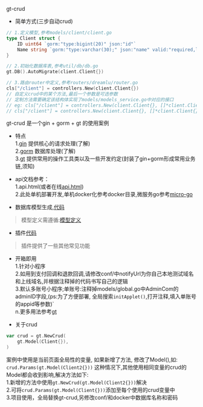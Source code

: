 gt-crud 

- 简单方式(三步自动crud)  
```go
// 1.定义模型,参考models/client/client.go
type Client struct {
	ID uint64 `gorm:"type:bigint(20)" json:"id"`
	Name string `gorm:"type:varchar(30);" json:"name" valid:"required,len=2-20"` // 昵称
}

// 2.初始化数据库表,参考util/db/db.go
gt.DB().AutoMigrate(client.Client{})

// 3.路由router中定义,参考routers/dreamlu/router.go
cls["/client"] = controllers.New(client.Client{})
// 自定义crud中的某个方法,最后一个参数是可选参数
// 定制方法需要确定该结构体实现了models/models_service.go中对应的接口
// eg: cls["/client"] = controllers.New(client.Client{}, []*client.Client{}, models.Update(&client.Client{}), models.Search(&client.Client{})需要实现Update和Search接口方法 
// cls["/client"] = controllers.New(client.Client{}, []*client.Client{}, models.Update(&client.Client{}))
```

gt-crud 是一个gin + gorm + gt 的使用案例  
- 特点  
1.[gin](https://github.com/gin-gonic/gin) 提供核心的请求处理(了解)  
2.[gorm](https://github.com/jinzhu/gorm) 数据库处理(了解)  
3.[gt](https://github.com/dreamlu/gt) 提供常用的操作工具类以及一些开发约定(封装了gin+gorm形成常用业务链,须知)  

- api文档参考：  
1.api.html(或者在线[api.html](https://www.eolinker.com/#/share/project/api/?groupID=-1&shareCode=pgnwpF&shareToken=$2y$10$QMWRQU4fEfGOLkZgLwGFX.UHcWaaR1Eutrh6DCG8u0XKDRwwcUv76&shareID=120217))  
2.此处单机部署开发,单机docker化参考docker目录,微服务go参考[micro-go](https://github.com/dreamlu/micro-go)  

- 数据库模型生成,[代码](./util/db/db.go)  
> 模型定义需遵循:[模型定义](https://gorm.io/zh_CN/docs/models.html)  
- 插件[代码](./util/plugin/README.md)    
> 插件提供了一些其他常见功能  

- 开箱即用  
1.针对小程序  
2.如用到支付回调和退款回调,请修改conf/中notifyUrl为你自己本地测试域名和上线域名,并根据注释掉的代码书写自己的逻辑  
3.默认多账号小程序;单账号:注释掉models/global.go中AdminCom的adminID字段,(ps:为了方便部署, 全局搜索`initApplet()`,打开注释,填入单账号的appid等参数)`  
n.更多用法参考[gt](https://github.com/dreamlu/gt)  

- 关于crud  
```go
var crud = gt.NewCrud(
	gt.Model(Client{}),
)
``` 
案例中使用是当前页面全局性的变量, 如果新增了方法, 修改了Model(),如:
`crud.Params(gt.Model(Client2{}))`
这种情况下,其他使用相同变量的crud的Model都会收到影响,解决方法如下:  
1.新增的方法中使用`gt.NewCrud(gt.Model(Client2{}))`解决  
2.可将`crud.Params(gt.Model(Client{}))`添加至每个使用的crud变量中  
3.项目使用，全局替换gt-crud,另修改conf/和docker中数据库名称和密码  